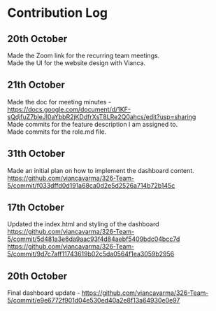 # Contribution Log

## 20th October
Made the Zoom link for the recurring team meetings. <br />
Made the UI for the website design with Vianca. <br />

## 21th October
Made the doc for meeting minutes - https://docs.google.com/document/d/1KF-sQdjfuZ7bleJI0aYbbR2jKDdfrXsT8LRe2Q0ahcs/edit?usp=sharing <br />
Made commits for the feature description I am assigned to. <br />
Made commits for the role.md file. <br />

## 31th October
Made an initial plan on how to implement the dashboard content. <br/>
https://github.com/viancavarma/326-Team-5/commit/f033dffd0d191a68ca0d2e5d2526a714b72b145c <br/>

## 17th October
Updated the index.html and styling of the dashboard
https://github.com/viancavarma/326-Team-5/commit/5d481a3e6da9aac93f4d84aebf5409bdc04bcc7d
https://github.com/viancavarma/326-Team-5/commit/9d7c7aff11743619b02c5da0564f1ea3059b2956

## 20th October
Final dashboard update - https://github.com/viancavarma/326-Team-5/commit/e9e6772f901d04e530ed40a2e8f13a64930e0e97
